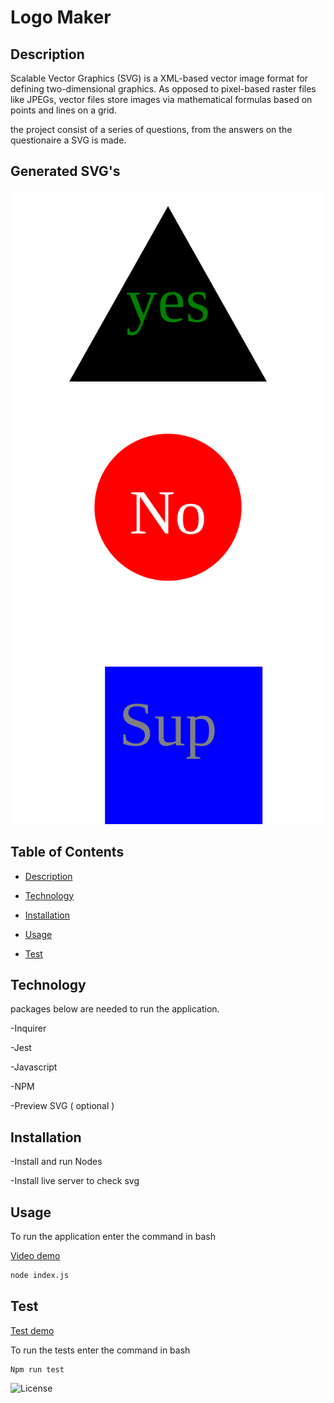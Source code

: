 # Logo Maker

## Description 
Scalable Vector Graphics (SVG) is a XML-based vector image format for defining two-dimensional graphics. As opposed to pixel-based raster files like JPEGs, vector files store images via mathematical formulas based on points and lines on a grid. 

the project consist of a series of questions, from the answers on the questionaire a SVG is made.  

## Generated SVG's

 ![Triangle SVG](./examples/Triangle.svg) 
 ![Circle SVG](./examples/circle.svg)
 ![Square SVG](./examples/square.svg)


## Table of Contents

* [Description](#description)

* [Technology](#technology)

* [Installation](#installation)

* [Usage](#usage)

* [Test](#test)


## Technology
packages below are needed to run the application. 

-Inquirer

-Jest

-Javascript

-NPM

-Preview SVG ( optional )

## Installation

-Install and run Nodes

-Install live server to check svg

## Usage
To run the application enter the command in bash 

[Video demo](https://drive.google.com/file/d/1mwhkOd7K3B6UTr4oWAm9LotKIcY9Kp32/view)


```bash
node index.js
```

## Test

[Test demo](https://drive.google.com/file/d/1HSEBzK-kstQBbCEKVJFIH0YPSr3BaI0P/view)

To run the tests enter the command in bash 
```
Npm run test
```




![License](https://img.shields.io/badge/License-MIT-blue.svg)